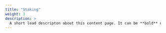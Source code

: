 ```yaml
---
title: "Staking"
weight: 3
description: >
  A short lead descripton about this content page. It can be **bold** or _italic_ and can be split over multiple paragraphs.
---
```


